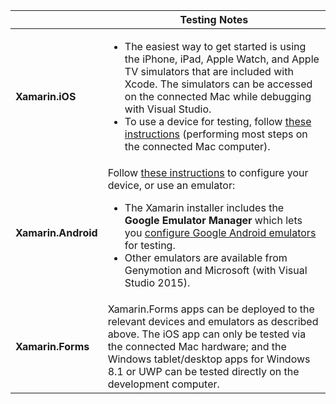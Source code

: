 ||Testing Notes|
|---|---|
|**Xamarin.iOS**|<ul><li>The easiest way to get started is using the iPhone, iPad, Apple Watch, and Apple TV simulators that are included with Xcode. The simulators can be accessed on the connected Mac while debugging with Visual Studio.</li> <li>To use a device for testing, follow <a href="~/ios/get-started/installation/device-provisioning/index.md">these instructions</a> (performing most steps on the connected Mac computer).</li></ul>|
|**Xamarin.Android**|Follow <a href="~/android/get-started/installation/set-up-device-for-development.md">these instructions</a> to configure your device, or use an emulator: <ul><li>The Xamarin installer includes the <b>Google Emulator Manager</b> which lets you <a href="~/android/deploy-test/debugging/android-sdk-emulator/index.md">configure Google Android emulators</a> for testing.</li><li>Other emulators are available from Genymotion and Microsoft (with Visual Studio 2015).</li></ul>|
|**Xamarin.Forms**|Xamarin.Forms apps can be deployed to the relevant devices and emulators as described above. The iOS app can only be tested via the connected Mac hardware; and the Windows tablet/desktop apps for Windows 8.1 or UWP can be tested directly on the development computer.|
